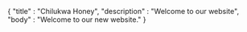 {
    "title" : "Chilukwa Honey",
    "description" : "Welcome to our website",
    "body" : "Welcome to our new website."
}
